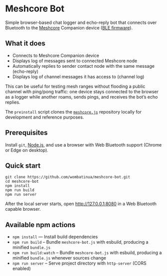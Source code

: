 # Meshcore Bot

Simple browser-based chat logger and echo-reply bot that connects over Bluetooth to the [Meshcore](https://meshcore.co.uk/) Companion device ([BLE firmware](https://github.com/meshcore-dev/MeshCore/releases)).

## What it does

- Connects to Meshcore Companion device
- Displays log of messages sent to connected Meshcore node
- Automatically replies to sender contact node with the same message (echo-reply)
- Displays log of channel messages it has access to (channel log)

This can be useful for testing mesh ranges without flooding a public channel with ping/pong traffic: one device stays connected to the browser as a logger while another roams, sends pings, and receives the bot’s echo replies.

The `preinstall` script clones the [`meshcore.js`](https://github.com/meshcore-dev/meshcore.js) repository locally for development and reference purposes.

## Prerequisites

Install `git`, [Node.js](https://nodejs.org/), and use a browser with Web Bluetooth support (Chrome or Edge on desktop).

## Quick start

```
git clone https://github.com/wombatinua/meshcore-bot.git
cd meshcore-bot
npm install
npm run build
npm run server
```

After the local server starts, open http://127.0.0.1:8080 in a Web Bluetooth capable browser.

## Available npm actions

- `npm install` — Install build dependencies
- `npm run build` – Bundle `meshcore-bot.js` with esbuild, producing a minified `bundle.js`
- `npm run build:watch` – Bundle `meshcore-bot.js` with esbuild, producing a minified `bundle.js` whenever sources change
- `npm run server` – Serve project directory with `http-server` (CORS enabled)
